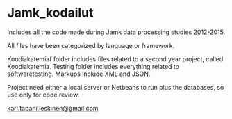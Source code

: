 # Jamk_kodailut
Includes all the code made during Jamk data processing studies 2012-2015.

All files have been categorized by language or framework.

Koodiakatemiaf folder includes files related to a second year project, called Koodiakatemia.
Testing folder includes everything related to softwaretesting.
Markups include XML and JSON.

Project need either a local server or Netbeans to run plus the databases, so use only for code review.

kari.tapani.leskinen@gmail.com
